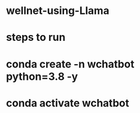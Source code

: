 # wellnet-using-Llama

# steps to run
# conda create -n wchatbot python=3.8 -y
# conda activate wchatbot